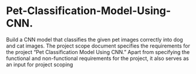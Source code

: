 # Pet-Classification-Model-Using-CNN.
Build a CNN model that classifies the given pet images correctly into dog and cat images.  The project scope document specifies the requirements for the project “Pet Classification Model Using CNN.” Apart from specifying the functional and non-functional requirements for the project, it also serves as an input for project scoping

